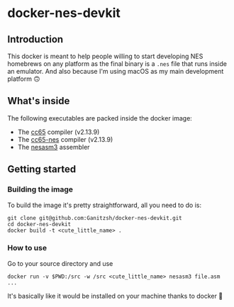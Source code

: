 # docker-nes-devkit

## Introduction

This docker is meant to help people willing to start developing NES homebrews
on any platform as the final binary is a `.nes` file that runs inside an
emulator. And also because I'm using macOS as my main development platform 🙃

## What's inside

The following executables are packed inside the docker image:

  - The [cc65](https://www.cc65.org/) compiler (v2.13.9)
  - The [cc65-nes](https://www.cc65.org/) compiler (v2.13.9)
  - The [nesasm3](http://www.nespowerpak.com/nesasm/) assembler

## Getting started

### Building the image

To build the image it's pretty straightforward, all you need to do is:

```
git clone git@github.com:Ganitzsh/docker-nes-devkit.git
cd docker-nes-devkit
docker build -t <cute_little_name> .
```

### How to use

Go to your source directory and use

```
docker run -v $PWD:/src -w /src <cute_little_name> nesasm3 file.asm ...
```

It's basically like it would be installed on your machine thanks to docker 🤙
